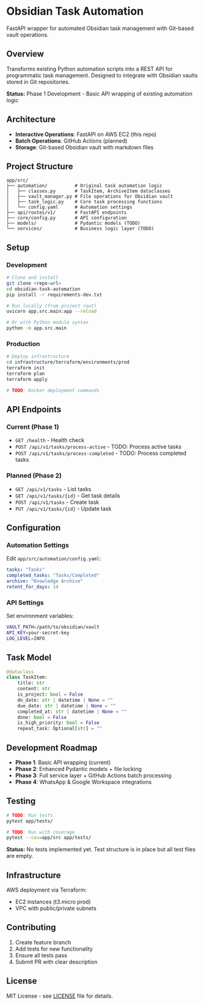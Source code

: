# Obsidian Task Automation

FastAPI wrapper for automated Obsidian task management with Git-based vault operations.

## Overview

Transforms existing Python automation scripts into a REST API for programmatic task management. Designed to integrate with Obsidian vaults stored in Git repositories.

**Status:** Phase 1 Development - Basic API wrapping of existing automation logic

## Architecture

- **Interactive Operations**: FastAPI on AWS EC2 (this repo)
- **Batch Operations**: GitHub Actions (planned)
- **Storage**: Git-based Obsidian vault with markdown files

## Project Structure

```
app/src/
├── automation/          # Original task automation logic
│   ├── classes.py       # TaskItem, ArchiveItem dataclasses
│   ├── vault_manager.py # File operations for Obsidian vault
│   ├── task_logic.py    # Core task processing functions
│   └── config.yaml      # Automation settings
├── api/routes/v1/       # FastAPI endpoints
├── core/config.py       # API configuration
├── models/              # Pydantic models (TODO)
└── services/            # Business logic layer (TODO)
```

## Setup

### Development

```bash
# Clone and install
git clone <repo-url>
cd obsidian-task-automation
pip install -r requirements-dev.txt

# Run locally (from project root)
uvicorn app.src.main:app --reload

# Or with Python module syntax
python -m app.src.main
```

### Production

```bash
# Deploy infrastructure
cd infrastructure/terraform/environments/prod
terraform init
terraform plan
terraform apply

# TODO: Docker deployment commands
```

## API Endpoints

### Current (Phase 1)
- `GET /health` - Health check
- `POST /api/v1/tasks/process-active` - TODO: Process active tasks
- `POST /api/v1/tasks/process-completed` - TODO: Process completed tasks

### Planned (Phase 2)
- `GET /api/v1/tasks` - List tasks
- `GET /api/v1/tasks/{id}` - Get task details
- `POST /api/v1/tasks` - Create task
- `PUT /api/v1/tasks/{id}` - Update task

## Configuration

### Automation Settings
Edit `app/src/automation/config.yaml`:
```yaml
tasks: "Tasks"
completed_tasks: "Tasks/Completed"
archive: "Knowledge Archive"
retent_for_days: 14
```

### API Settings
Set environment variables:
```bash
VAULT_PATH=/path/to/obsidian/vault
API_KEY=your-secret-key
LOG_LEVEL=INFO
```

## Task Model

```python
@dataclass
class TaskItem:
    title: str
    content: str
    is_project: bool = False
    do_date: str | datetime | None = ""
    due_date: str | datetime | None = ""
    completed_at: str | datetime | None = ""
    done: bool = False
    is_high_priority: bool = False
    repeat_task: Optional[str] = ""
```

## Development Roadmap

- **Phase 1**: Basic API wrapping (current)
- **Phase 2**: Enhanced Pydantic models + file locking
- **Phase 3**: Full service layer + GitHub Actions batch processing
- **Phase 4**: WhatsApp & Google Workspace integrations

## Testing

```bash
# TODO: Run tests
pytest app/tests/

# TODO: Run with coverage
pytest --cov=app/src app/tests/
```

**Status:** No tests implemented yet. Test structure is in place but all test files are empty.

## Infrastructure

AWS deployment via Terraform:
- EC2 instances (t3.micro prod)
- VPC with public/private subnets

## Contributing

1. Create feature branch
2. Add tests for new functionality
3. Ensure all tests pass
4. Submit PR with clear description

## License

MIT License - see [LICENSE](LICENSE) file for details.
